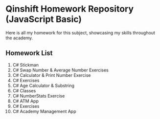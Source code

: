 # Qinshift Homework Repository (JavaScript Basic)
Here is all my homework for this subject, showcasing my skills throughout the academy.

Homework List
----
1. C# Stickman
2. C# Swap Number & Average Number Exercises
3. C# Calculator & Print Number Exercise
4. C# Exercises
5. C# Age Calculator & Substring
6. C# Classes
7. C# NumberStats Exercise
8. C# ATM App
9. C# Exercises
10. C# Academy Management App
